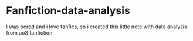 # Fanfiction-data-analysis
I was bored and i love fanfics, so i created this little note with data analysis from ao3 fanfiction
